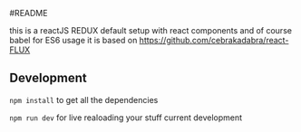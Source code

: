 #README

this is a reactJS REDUX default setup with react components and of course babel for ES6 usage
it is based on https://github.com/cebrakadabra/react-FLUX

## Development
```npm install``` to get all the dependencies

```npm run dev``` for live realoading your stuff current development
